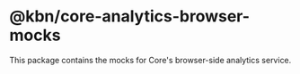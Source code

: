 # @kbn/core-analytics-browser-mocks

This package contains the mocks for Core's browser-side analytics service.
